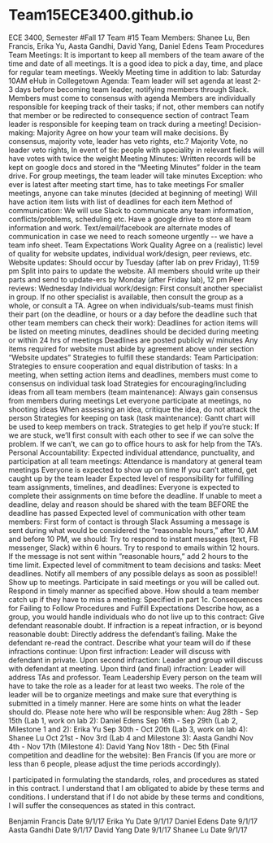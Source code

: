 # Team15ECE3400.github.io

ECE 3400, Semester #Fall 17 Team #15
Team Members: Shanee Lu, Ben Francis, Erika Yu, Aasta Gandhi, David Yang, Daniel Edens
Team Procedures
Team Meetings:
It is important to keep all members of the team aware of the time and date of all meetings. It is a good idea to pick a day, time, and place for regular team meetings.
Weekly Meeting time in addition to lab: Saturday 10AM eHub in Collegetown 
Agenda:
Team leader will set agenda at least 2-3 days before becoming team leader, notifying members through Slack. Members must come to consensus with agenda
Members are individually responsible for keeping track of their tasks; if not, other members can notify that member or be redirected to consequence section of contract
Team leader is responsible for keeping team on track during a meeting!
Decision-making: Majority Agree on how your team will make decisions. By consensus, majority vote, leader has veto rights, etc.?
Majority Vote, no leader veto rights, 
In event of tie: people with speciality in relevant fields will have votes with twice the weight
Meeting Minutes: Written records will be kept on google docs and stored in the “Meeting Minutes” folder in the team drive. 
For group meetings, the team leader will take minutes
Exception: who ever is latest after meeting start time, has to take meetings
For smaller meetings, anyone can take minutes (decided at beginning of meeting)
Will have action item lists with list of deadlines for each item
Method of communication: 
We will use Slack to communicate any team information, conflicts/problems, scheduling etc. 
Have a google drive to store all team information and work. 
Text/email/facebook are alternate modes of communication in case we need to reach someone urgently -- we have a team info sheet. 
Team Expectations
Work Quality
Agree on a (realistic) level of quality for website updates, individual work/design, peer reviews, etc.
Website updates: 
Should occur by Tuesday (after lab on prev Friday), 11:59 pm 
Split into pairs to update the website. All members should write up their parts and send to update-ers by Monday (after Friday lab), 12 pm 
Peer reviews: Wednesday
Individual work/design: 
First consult another specialist in group. If no other specialist is available, then consult the group as a whole, or consult a TA.
Agree on when individuals/sub-teams must finish their part (on the deadline, or hours or a day before the deadline such that other team members can check their work):
Deadlines for action items will be listed on meeting minutes, deadlines should be decided during meeting or within 24 hrs of meetings
Deadlines are posted publicly w/ minutes
Any items required for website must abide by agreement above under section “Website updates”
Strategies to fulfill these standards:
Team Participation:
Strategies to ensure cooperation and equal distribution of tasks: 
In a meeting, when setting action items and deadlines, members must come to consensus on individual task load
Strategies for encouraging/including ideas from all team members (team maintenance):
Always gain consensus from members during meetings
Let everyone participate at meetings, no shooting ideas
When assessing an idea, critique the idea, do not attack the person
Strategies for keeping on task (task maintenance): 
Gantt chart will be used to keep members on track.
Strategies to get help if you’re stuck: 
If we are stuck, we’ll first consult with each other to see if we can solve the problem. If we can’t, we can go to office hours to ask for help from the TA’s.
Personal Accountability:
Expected individual attendance, punctuality, and participation at all team meetings:
Attendance is mandatory at general team meetings
Everyone is expected to show up on time
If you can’t attend, get caught up by the team leader
Expected level of responsibility for fulfilling team assignments, timelines, and deadlines: 
Everyone is expected to complete their assignments on time before the deadline.
If unable to meet a deadline, delay and reason should be shared with the team BEFORE the deadline has passed
Expected level of communication with other team members:
First form of contact is through Slack
Assuming a message is sent during what would be considered the “reasonable hours,” after 10 AM and before 10 PM, we should: 
Try to respond to instant messages (text, FB messenger, Slack) within 6 hours.
Try to respond to emails within 12 hours.
If the message is not sent within ”reasonable hours,” add 2 hours to the time limit.
Expected level of commitment to team decisions and tasks:
Meet deadlines.
Notify all members of any possible delays as soon as possible!!
Show up to meetings.
Participate in said meetings or you will be called out.
Respond in timely manner as specified above.
How should a team member catch up if they have to miss a meeting:
Specified in part 1c.
Consequences for Failing to Follow Procedures and Fulfill Expectations
Describe how, as a group, you would handle individuals who do not live up to this contract:
Give defendant reasonable doubt.
If infraction is a repeat infraction, or is beyond reasonable doubt:
Directly address the defendant’s failing.
Make the defendant re-read the contract.
Describe what your team will do if these infractions continue:
Upon first infraction: Leader will discuss with defendant in private.
Upon second infraction: Leader and group will discuss with defendant at meeting.
Upon third (and final) infraction: Leader will address TAs and professor.
Team Leadership
Every person on the team will have to take the role as a leader for at least two weeks. The role of the leader will be to organize meetings and make sure that everything is submitted in a timely manner. Here are some hints on what the leader should do. Please note here who will be responsible when:
Aug 28th - Sep 15th (Lab 1, work on lab 2): Daniel Edens
Sep 16th - Sep 29th (Lab 2, Milestone 1 and 2): Erika Yu
Sep 30th - Oct 20th (Lab 3, work on lab 4): Shanee Lu
Oct 21st - Nov 3rd (Lab 4 and Milestone 3): Aasta Gandhi
Nov 4th - Nov 17th (Milestone 4): David Yang
Nov 18th - Dec 5th (Final competition and deadline for the website): Ben Francis
(If you are more or less than 6 people, please adjust the time periods accordingly).

I participated in formulating the standards, roles, and procedures as stated in this contract.
I understand that I am obligated to abide by these terms and conditions.
I understand that if I do not abide by these terms and conditions, I will suffer the consequences as stated in this contract.

Benjamin Francis	Date 9/1/17
Erika Yu 		Date 9/1/17
Daniel Edens		Date 9/1/17
Aasta Gandhi		Date 9/1/17
David Yang		Date 9/1/17 
Shanee Lu		Date 9/1/17
